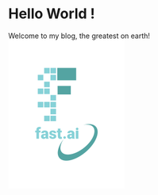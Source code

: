 # Hello World !

Welcome to my blog, the greatest on earth!
![My first post edited with a photo](images/logo.png)
